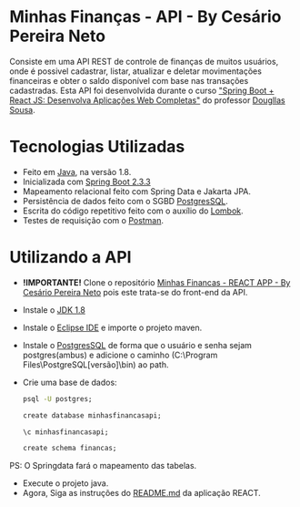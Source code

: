 # Minhas Finanças - API - By Cesário Pereira Neto

Consiste em uma API REST de controle de finanças de muitos usuários,
onde é possivel cadastrar, listar, atualizar e deletar movimentações financeiras e obter o saldo disponível com base nas transações cadastradas.
Esta API foi desenvolvida durante o curso ["Spring Boot + React JS: Desenvolva Aplicações Web Completas"](https://www.udemy.com/share/102a8mCUYYdFpVRXg=/) do professor [Dougllas Sousa](https://www.linkedin.com/in/dougllassousa/).

# Tecnologias Utilizadas

- Feito em [Java](https://www.oracle.com/java), na versão 1.8.
- Inicializada com [Spring Boot 2.3.3](https://spring.io/projects/spring-boot)
- Mapeamento relacional feito com Spring Data e Jakarta JPA.
- Persistência de dados feito com o SGBD [PostgresSQL](https://www.postgresql.org).
- Escrita do código repetitivo feito com o auxílio do [Lombok](https://www.projectlombok.org).
- Testes de requisição com o [Postman](https://www.postman.com/).

# Utilizando a API

- **!IMPORTANTE!** Clone o repositório [Minhas Financas - REACT APP - By Cesário Pereira Neto](https://github.com/cesarionto/minhas-financas-app/) pois este trata-se do front-end da API.
- Instale o [JDK 1.8](https://www.oracle.com/br/java/technologies/javase/javase-jdk8-downloads.html)
- Instale o [Eclipse IDE](https://www.eclipse.org/downloads/) e importe o projeto maven.
- Instale o [PostgresSQL](https://www.postgresql.org) de forma que o usuário e senha sejam postgres(ambus) e adicione o caminho (C:\Program Files\PostgreSQL\[versão]\bin) ao path.
- Crie uma base de dados: 
  ```cmd
  psql -U postgres;
  ```
  
  ```cmd
  create database minhasfinancasapi;
  ```
  
  ```cmd
  \c minhasfinancasapi;
  ```
  
  ```cmd
  create schema financas;
  ```
  
PS: O Springdata fará o mapeamento das tabelas.
- Execute o projeto java.
- Agora, Siga as instruções do [README.md](https://github.com/cesarionto/minhas-financas-app/blob/master/README.md) da aplicação REACT.

